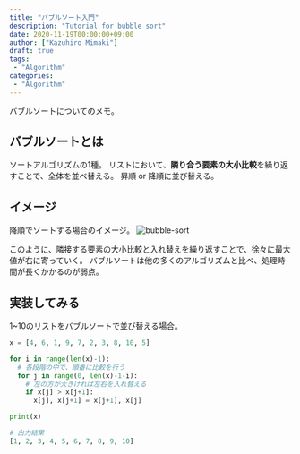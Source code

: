 ```yaml
---
title: "バブルソート入門"
description: "Tutorial for bubble sort"
date: 2020-11-19T00:00:00+09:00
author: ["Kazuhiro Mimaki"]
draft: true
tags:
 - "Algorithm"
categories:
 - "Algorithm"
---
```


バブルソートについてのメモ。

## バブルソートとは
ソートアルゴリズムの1種。
リストにおいて、**隣り合う要素の大小比較**を繰り返すことで、全体を並べ替える。
昇順 or 降順に並び替える。

## イメージ
降順でソートする場合のイメージ。
![bubble-sort](/images/posts/bubblesort.jpg)

このように、隣接する要素の大小比較と入れ替えを繰り返すことで、徐々に最大値が右に寄っていく。
バブルソートは他の多くのアルゴリズムと比べ、処理時間が長くかかるのが弱点。

## 実装してみる
1~10のリストをバブルソートで並び替える場合。
```python
x = [4, 6, 1, 9, 7, 2, 3, 8, 10, 5]

for i in range(len(x)-1):
  # 各段階の中で、順番に比較を行う
  for j in range(0, len(x)-1-i):
    # 左の方が大きければ左右を入れ替える
    if x[j] > x[j+1]:
      x[j], x[j+1] = x[j+1], x[j]

print(x)

# 出力結果
[1, 2, 3, 4, 5, 6, 7, 8, 9, 10]
```